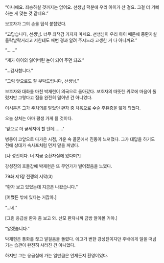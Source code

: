 “아니에요. 죄송하실 것까지는 없어요. 선생님 덕분에 우리 아이가 산 걸요. 그걸 더 기뻐하는 게 맞는 것 같네요.”

보호자가 그의 손을 덥석 붙잡았다.

“고맙습니다, 선생님. 너무 죄책감 가지지 마세요. 선생님이 우리 아이 때문에 중환자실 들락날락거리고 저한테도 매번 경과 알려 주시느라 고생한 거 다 아니까요.”

“…….”

“제가 아이의 잃어버린 눈이 되어 주면 되죠.”

“…감사합니다.”

“그럼 앞으로도 잘 부탁드립니다, 선생님.”

보호자와 대화를 마친 박재현이 의국으로 돌아갔다. 보호자의 따뜻한 위로에 마음이 풀렸지만 그렇다고 짐을 완전히 덜어낸 건 아니었다.

이시훈은 그가 주치의를 맡았던 환자 중 처음으로 수술 후유증을 앓게 되었다.

오늘 상처는 아마 평생 가게 될 것이다.

‘앞으로 더 굳세져야 할 텐데…….’

병동이 코앞으로 다가온 시점, 가운 속 콜폰에서 진동이 느껴졌다. 그가 대답을 하기도 전에 상대가 속사포처럼 먼저 말을 꺼냈다.

[나 성진이다. 너 지금 중환자실에 있다며?]

강성진의 호들갑에 박재현은 또 무언가가 벌어졌음을 느꼈다.

79화 제1장 전쟁의 서막(3)

“환자 보고 있었는데 지금은 나왔습니다.”

[어쨌든 밖에 있다는 거잖아.]

“…네.”

[그럼 응급실 환자 좀 보고 와. 산모 환자니까 금방 알아볼 거야.]

“알겠습니다.”

박재현은 통화를 끊고 발걸음을 돌렸다. 에고가 변한 강성진이지만 후배에게 일을 떠넘기는 습관이 완전히 사라진 건 아니었다.

하지만 그는 응급실에 가는 일만큼은 언제든지 환영이었다.